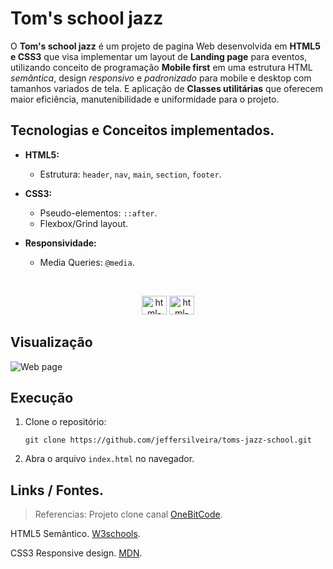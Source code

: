 # Tom's school jazz

O **Tom's school jazz** é um projeto de pagina Web desenvolvida em **HTML5 e CSS3** que visa implementar um layout de **Landing page** para eventos, utilizando conceito de programação **Mobile first** em uma estrutura HTML
_semântica_, design _responsivo_ e _padronizado_ para mobile e desktop com tamanhos variados de tela.
E aplicação de **Classes utilitárias** que oferecem maior eficiência, manutenibilidade e uniformidade para o projeto.

## Tecnologias e Conceitos implementados.

- **HTML5:**
	- Estrutura: `header`, `nav`, `main`, `section`, `footer`.

- **CSS3:**
	- Pseudo-elementos: `::after`.
	- Flexbox/Grind layout.

- **Responsividade:**
	- Media Queries: `@media`.


<br/><p align="center"><img alt="html-jeffer" height="30" width="40" src="https://cdn.jsdelivr.net/gh/devicons/devicon@latest/icons/html5/html5-original.svg" /> <img alt="html-jeffer" height="30" width="40" src="https://cdn.jsdelivr.net/gh/devicons/devicon@latest/icons/css3/css3-original.svg" /></p>
          
          

## Visualização
![Web page](./assets/toms-school-jazz.gif)

## Execução
1. Clone o repositório:
	```
	git clone https://github.com/jeffersilveira/toms-jazz-school.git
	```
2. Abra o arquivo `index.html` no navegador.

## Links / Fontes.
> Referencias: Projeto clone canal [OneBitCode](https://www.youtube.com/watch?v=Wo7UnH8TYbc).

HTML5 Semântico. [W3schools](https://www.w3schools.com/html/html5_semantic_elements.asp).

CSS3 Responsive design. [MDN](https://developer.mozilla.org/en-US/docs/Learn_web_development/Core/CSS_layout).